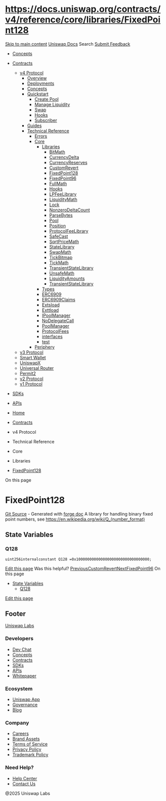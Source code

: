 # https://docs.uniswap.org/contracts/v4/reference/core/libraries/FixedPoint128

[Skip to main content](https://docs.uniswap.org/contracts/v4/reference/core/libraries/FixedPoint128#__docusaurus_skipToContent_fallback)
[Uniswap Docs](https://docs.uniswap.org/)
Search
[Submit Feedback](https://docs.google.com/forms/d/e/1FAIpQLSdjSkZam8KiatL9XACRVxCHjDJjaPGbls77PCXDKFn4JwykXg/viewform)
  * [Concepts](https://docs.uniswap.org/concepts/overview)
  * [Contracts](https://docs.uniswap.org/contracts/v4/overview)
    * [v4 Protocol](https://docs.uniswap.org/contracts/v4/overview)
      * [Overview](https://docs.uniswap.org/contracts/v4/overview)
      * [Deployments](https://docs.uniswap.org/contracts/v4/deployments)
      * [Concepts](https://docs.uniswap.org/contracts/v4/concepts/v4-vs-v3)
      * [Quickstart](https://docs.uniswap.org/contracts/v4/quickstart/create-pool)
        * [Create Pool](https://docs.uniswap.org/contracts/v4/quickstart/create-pool)
        * [Manage Liquidity](https://docs.uniswap.org/contracts/v4/quickstart/manage-liquidity/setup-liquidity)
        * [Swap](https://docs.uniswap.org/contracts/v4/quickstart/swap)
        * [Hooks](https://docs.uniswap.org/contracts/v4/quickstart/hooks/setup)
        * [Subscriber](https://docs.uniswap.org/contracts/v4/quickstart/subscriber)
      * [Guides](https://docs.uniswap.org/contracts/v4/guides/hooks/your-first-hook)
      * [Technical Reference](https://docs.uniswap.org/contracts/v4/reference/errors/)
        * [Errors](https://docs.uniswap.org/contracts/v4/reference/errors/)
        * [Core](https://docs.uniswap.org/contracts/v4/reference/core/libraries/BitMath)
          * [Libraries](https://docs.uniswap.org/contracts/v4/reference/core/libraries/BitMath)
            * [BitMath](https://docs.uniswap.org/contracts/v4/reference/core/libraries/BitMath)
            * [CurrencyDelta](https://docs.uniswap.org/contracts/v4/reference/core/libraries/CurrencyDelta)
            * [CurrencyReserves](https://docs.uniswap.org/contracts/v4/reference/core/libraries/CurrencyReserves)
            * [CustomRevert](https://docs.uniswap.org/contracts/v4/reference/core/libraries/CustomRevert)
            * [FixedPoint128](https://docs.uniswap.org/contracts/v4/reference/core/libraries/FixedPoint128)
            * [FixedPoint96](https://docs.uniswap.org/contracts/v4/reference/core/libraries/FixedPoint96)
            * [FullMath](https://docs.uniswap.org/contracts/v4/reference/core/libraries/FullMath)
            * [Hooks](https://docs.uniswap.org/contracts/v4/reference/core/libraries/Hooks)
            * [LPFeeLibrary](https://docs.uniswap.org/contracts/v4/reference/core/libraries/LPFeeLibrary)
            * [LiquidityMath](https://docs.uniswap.org/contracts/v4/reference/core/libraries/LiquidityMath)
            * [Lock](https://docs.uniswap.org/contracts/v4/reference/core/libraries/Lock)
            * [NonzeroDeltaCount](https://docs.uniswap.org/contracts/v4/reference/core/libraries/NonzeroDeltaCount)
            * [ParseBytes](https://docs.uniswap.org/contracts/v4/reference/core/libraries/ParseBytes)
            * [Pool](https://docs.uniswap.org/contracts/v4/reference/core/libraries/Pool)
            * [Position](https://docs.uniswap.org/contracts/v4/reference/core/libraries/Position)
            * [ProtocolFeeLibrary](https://docs.uniswap.org/contracts/v4/reference/core/libraries/ProtocolFeeLibrary)
            * [SafeCast](https://docs.uniswap.org/contracts/v4/reference/core/libraries/SafeCast)
            * [SqrtPriceMath](https://docs.uniswap.org/contracts/v4/reference/core/libraries/SqrtPriceMath)
            * [StateLibrary](https://docs.uniswap.org/contracts/v4/reference/core/libraries/StateLibrary)
            * [SwapMath](https://docs.uniswap.org/contracts/v4/reference/core/libraries/SwapMath)
            * [TickBitmap](https://docs.uniswap.org/contracts/v4/reference/core/libraries/TickBitmap)
            * [TickMath](https://docs.uniswap.org/contracts/v4/reference/core/libraries/TickMath)
            * [TransientStateLibrary](https://docs.uniswap.org/contracts/v4/reference/core/libraries/TransientStateLibrary)
            * [UnsafeMath](https://docs.uniswap.org/contracts/v4/reference/core/libraries/UnsafeMath)
            * [LiquidityAmounts](https://docs.uniswap.org/contracts/v4/reference/core/libraries/liquidity-amounts)
            * [TransientStateLibrary](https://docs.uniswap.org/contracts/v4/reference/core/libraries/transient-state-library)
          * [Types](https://docs.uniswap.org/contracts/v4/reference/core/types/BalanceDelta)
          * [ERC6909](https://docs.uniswap.org/contracts/v4/reference/core/ERC6909)
          * [ERC6909Claims](https://docs.uniswap.org/contracts/v4/reference/core/ERC6909Claims)
          * [Extsload](https://docs.uniswap.org/contracts/v4/reference/core/Extsload)
          * [Exttload](https://docs.uniswap.org/contracts/v4/reference/core/Exttload)
          * [IPoolManager](https://docs.uniswap.org/contracts/v4/reference/core/IPoolManager)
          * [NoDelegateCall](https://docs.uniswap.org/contracts/v4/reference/core/NoDelegateCall)
          * [PoolManager](https://docs.uniswap.org/contracts/v4/reference/core/PoolManager)
          * [ProtocolFees](https://docs.uniswap.org/contracts/v4/reference/core/ProtocolFees)
          * [interfaces](https://docs.uniswap.org/contracts/v4/reference/core/interfaces/IERC20Minimal)
          * [test](https://docs.uniswap.org/contracts/v4/reference/core/test/ActionsRouter)
        * [Periphery](https://docs.uniswap.org/contracts/v4/reference/periphery/PositionDescriptor)
    * [v3 Protocol](https://docs.uniswap.org/contracts/v3/overview)
    * [Smart Wallet](https://docs.uniswap.org/contracts/smart-wallet/overview)
    * [UniswapX](https://docs.uniswap.org/contracts/uniswapx/overview)
    * [Universal Router](https://docs.uniswap.org/contracts/universal-router/overview)
    * [Permit2](https://docs.uniswap.org/contracts/permit2/overview)
    * [v2 Protocol](https://docs.uniswap.org/contracts/v2/overview)
    * [v1 Protocol](https://docs.uniswap.org/contracts/v1/overview)
  * [SDKs](https://docs.uniswap.org/sdk/v4/overview)
  * [APIs](https://docs.uniswap.org/api/subgraph/overview)


  * [Home](https://docs.uniswap.org/)
  * [Contracts](https://docs.uniswap.org/contracts/v4/overview)
  * v4 Protocol
  * Technical Reference
  * Core
  * Libraries
  * [FixedPoint128](https://docs.uniswap.org/contracts/v4/reference/core/libraries/FixedPoint128)


On this page
# FixedPoint128
[Git Source](https://github.com/uniswap/v4-core/blob/80311e34080fee64b6fc6c916e9a51a437d0e482/src/libraries/FixedPoint128.sol) - Generated with [forge doc](https://book.getfoundry.sh/reference/forge/forge-doc)
A library for handling binary fixed point numbers, see <https://en.wikipedia.org/wiki/Q_(number_format)>
## State Variables[​](https://docs.uniswap.org/contracts/v4/reference/core/libraries/FixedPoint128#state-variables "Direct link to State Variables")
### Q128[​](https://docs.uniswap.org/contracts/v4/reference/core/libraries/FixedPoint128#q128 "Direct link to Q128")
```
uint256internalconstant Q128 =0x100000000000000000000000000000000;
```

[Edit this page](https://github.com/uniswap/uniswap-docs/tree/main/docs/contracts/v4/reference/core/libraries/FixedPoint128.md)
Was this helpful?
[PreviousCustomRevert](https://docs.uniswap.org/contracts/v4/reference/core/libraries/CustomRevert)[NextFixedPoint96](https://docs.uniswap.org/contracts/v4/reference/core/libraries/FixedPoint96)
On this page
  * [State Variables](https://docs.uniswap.org/contracts/v4/reference/core/libraries/FixedPoint128#state-variables)
    * [Q128](https://docs.uniswap.org/contracts/v4/reference/core/libraries/FixedPoint128#q128)


[Edit this page](https://github.com/uniswap/uniswap-docs/tree/main/docs/contracts/v4/reference/core/libraries/FixedPoint128.md)
## Footer
[Uniswap Labs](https://docs.uniswap.org/)
### Developers
  * [Dev Chat](https://discord.com/invite/uniswap)
  * [Concepts](https://docs.uniswap.org/concepts/overview)
  * [Contracts](https://docs.uniswap.org/contracts/v4/overview)
  * [SDKs](https://docs.uniswap.org/sdk/v4/overview)
  * [APIs](https://docs.uniswap.org/api/subgraph/overview)
  * [Whitepaper](https://app.uniswap.org/whitepaper-v4.pdf)


### Ecosystem
  * [Uniswap App](https://app.uniswap.org/)
  * [Governance](https://www.uniswapfoundation.org/governance)
  * [Blog](https://blog.uniswap.org/)


### Company
  * [Careers](https://boards.greenhouse.io/uniswaplabs)
  * [Brand Assets](https://github.com/Uniswap/brand-assets/raw/main/Uniswap%20Brand%20Assets.zip)
  * [Terms of Service](https://support.uniswap.org/hc/en-us/articles/30935100859661-Uniswap-Labs-Terms-of-Service)
  * [Privacy Policy](https://support.uniswap.org/hc/en-us/articles/30934457771405-Uniswap-Labs-Privacy-Policy)
  * [Trademark Policy](https://support.uniswap.org/hc/en-us/articles/30934762216973-Uniswap-Labs-Trademark-Guidelines)


### Need Help?
  * [Help Center](https://support.uniswap.org/)
  * [Contact Us](https://support.uniswap.org/hc/en-us/requests/new)


@2025 Uniswap Labs
[](https://github.com/uniswap/uniswap-docs)[](https://twitter.com/Uniswap)[](https://discord.com/invite/uniswap)
